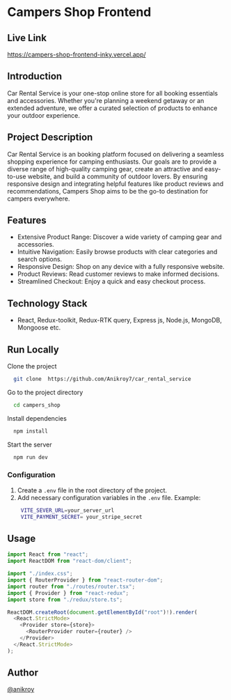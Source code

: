 # Campers Shop Frontend

## Live Link

https://campers-shop-frontend-inky.vercel.app/


## Introduction

Car Rental Service is your one-stop online store for all booking essentials and accessories. Whether you're planning a weekend getaway or an extended adventure, we offer a curated selection of products to enhance your outdoor experience.

## Project Description

Car Rental Service is an booking platform focused on delivering a seamless shopping experience for camping enthusiasts. Our goals are to provide a diverse range of high-quality camping gear, create an attractive and easy-to-use website, and build a community of outdoor lovers. By ensuring responsive design and integrating helpful features like product reviews and recommendations, Campers Shop aims to be the go-to destination for campers everywhere.


## Features

- Extensive Product Range: Discover a wide variety of camping gear and accessories.
- Intuitive Navigation: Easily browse products with clear categories and search options.
- Responsive Design: Shop on any device with a fully responsive website.
- Product Reviews: Read customer reviews to make informed decisions.
- Streamlined Checkout: Enjoy a quick and easy checkout process.


## Technology Stack
- React, Redux-toolkit, Redux-RTK query, Express js, Node.js, MongoDB, Mongoose etc.

## Run Locally

Clone the project

```bash
  git clone  https://github.com/Anikroy7/car_rental_service
```

Go to the project directory

```bash
  cd campers_shop
```

Install dependencies

```bash
  npm install
```

Start the server

```bash
  npm run dev
```

### Configuration

1. Create a `.env` file in the root directory of the project.
2. Add necessary configuration variables in the `.env` file.
   Example:
   ```bash
    VITE_SEVER_URL=your_server_url
    VITE_PAYMENT_SECRET= your_stripe_secret
   ```
## Usage

```javascript
import React from "react";
import ReactDOM from "react-dom/client";

import "./index.css";
import { RouterProvider } from "react-router-dom";
import router from "./routes/router.tsx";
import { Provider } from "react-redux";
import store from "./redux/store.ts";

ReactDOM.createRoot(document.getElementById("root")!).render(
  <React.StrictMode>
    <Provider store={store}>
      <RouterProvider router={router} />
    </Provider>
  </React.StrictMode>
);

```


## Author

 [@anikroy](https://github.com/Anikroy7)




